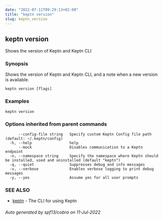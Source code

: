 ```yaml
---
date: "2022-07-11T09:29:13+02:00"
title: "keptn version"
slug: keptn_version
---
```

## keptn version

Shows the version of Keptn and Keptn CLI

### Synopsis

Shows the version of Keptn and Keptn CLI, and a note when a new version is available.

```
keptn version [flags]
```

### Examples

```
keptn version
```

### Options inherited from parent commands

```
      --config-file string   Specify custom Keptn Config file path (default: ~/.keptn/config)
  -h, --help                 help
      --mock                 Disables communication to a Keptn endpoint
  -n, --namespace string     Specify the namespace where Keptn should be installed, used and uninstalled (default "keptn")
  -q, --quiet                Suppresses debug and info messages
  -v, --verbose              Enables verbose logging to print debug messages
  -y, --yes                  Assume yes for all user prompts
```

### SEE ALSO

* [keptn](../keptn/)	 - The CLI for using Keptn

###### Auto generated by spf13/cobra on 11-Jul-2022
